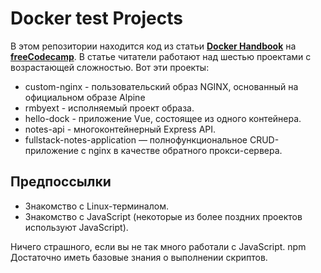 # Docker test Projects


В этом репозитории находится код из статьи [__Docker Handbook__](https://www.freecodecamp.org/news/the-docker-handbook/) на [__freeCodecamp__](https://freecodecamp.org). 
В статье читатели работают над шестью проектами с возрастающей сложностью. Вот эти проекты:

- custom-nginx - пользовательский образ NGINX, основанный на официальном образе Alpine
- rmbyext - исполняемый проект образа.
- hello-dock - приложение Vue, состоящее из одного контейнера.
- notes-api - многоконтейнерный Express API.
- fullstack-notes-application — полнофункциональное CRUD-приложение с nginx в качестве обратного прокси-сервера.  

## Предпоссылки 

- Знакомство с Linux-терминалом.
- Знакомство с JavaScript (некоторые из более поздних проектов используют JavaScript).

Ничего страшного, если вы не так много работали с JavaScript. npm Достаточно иметь базовые знания о выполнении скриптов.

